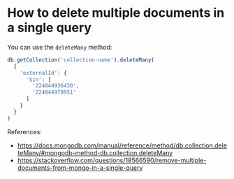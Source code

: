 # How to delete multiple documents in a single query

You can use the `deleteMany` method:

```javascript
db.getCollection('collection-name').deleteMany(
  {
    'externalId': {
      '$in': [
        '224844936430',
        '224844978951'
      ]
    }
  }
)
```

References:
* https://docs.mongodb.com/manual/reference/method/db.collection.deleteMany/#mongodb-method-db.collection.deleteMany
* https://stackoverflow.com/questions/18566590/remove-multiple-documents-from-mongo-in-a-single-query